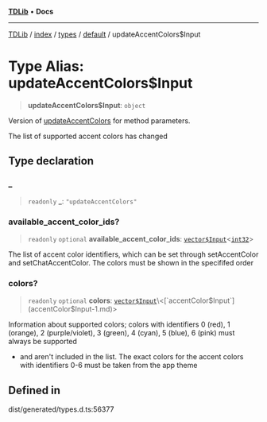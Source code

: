 [**TDLib**](../../../../../../README.md) • **Docs**

***

[TDLib](../../../../../../modules.md) / [index](../../../../../README.md) / [types](../../../README.md) / [default](../README.md) / updateAccentColors$Input

# Type Alias: updateAccentColors$Input

> **updateAccentColors$Input**: `object`

Version of [updateAccentColors](updateAccentColors.md) for method parameters.

The list of supported accent colors has changed

## Type declaration

### \_

> `readonly` **\_**: `"updateAccentColors"`

### available\_accent\_color\_ids?

> `readonly` `optional` **available\_accent\_color\_ids**: [`vector$Input`](vector$Input.md)\<[`int32`](int32-1.md)\>

The list of accent color identifiers, which can be set through setAccentColor and setChatAccentColor. The colors must be shown in the specififed order

### colors?

> `readonly` `optional` **colors**: [`vector$Input`](vector$Input.md)\<[`accentColor$Input`](accentColor$Input-1.md)\>

Information about supported colors; colors with identifiers 0 (red), 1 (orange), 2 (purple/violet), 3 (green), 4 (cyan), 5 (blue), 6 (pink) must always be supported

- and aren't included in the list. The exact colors for the accent colors with identifiers 0-6 must be taken from the app theme

## Defined in

dist/generated/types.d.ts:56377
